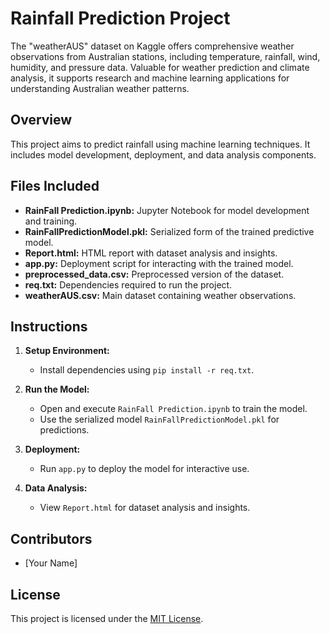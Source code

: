 # Rainfall Prediction Project
The "weatherAUS" dataset on Kaggle offers comprehensive weather observations from Australian stations, including temperature, rainfall, wind, humidity, and pressure data. Valuable for weather prediction and climate analysis, it supports research and machine learning applications for understanding Australian weather patterns.

## Overview
This project aims to predict rainfall using machine learning techniques. It includes model development, deployment, and data analysis components.

## Files Included
- **RainFall Prediction.ipynb:** Jupyter Notebook for model development and training.
- **RainFallPredictionModel.pkl:** Serialized form of the trained predictive model.
- **Report.html:** HTML report with dataset analysis and insights.
- **app.py:** Deployment script for interacting with the trained model.
- **preprocessed_data.csv:** Preprocessed version of the dataset.
- **req.txt:** Dependencies required to run the project.
- **weatherAUS.csv:** Main dataset containing weather observations.

## Instructions
1. **Setup Environment:**
   - Install dependencies using `pip install -r req.txt`.
   
2. **Run the Model:**
   - Open and execute `RainFall Prediction.ipynb` to train the model.
   - Use the serialized model `RainFallPredictionModel.pkl` for predictions.

3. **Deployment:**
   - Run `app.py` to deploy the model for interactive use.
   
4. **Data Analysis:**
   - View `Report.html` for dataset analysis and insights.

## Contributors
- [Your Name]

## License
This project is licensed under the [MIT License](LICENSE).
